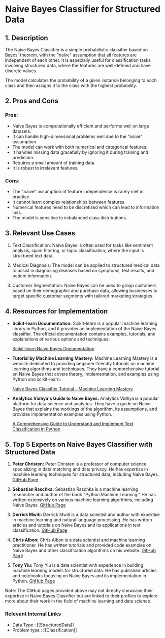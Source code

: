 # Naive Bayes Classifier for Structured Data

## 1. Description

The Naive Bayes Classifier is a simple probabilistic classifier based on Bayes' theorem, with the "naive" assumption that all features are independent of each other. It is especially useful for classification tasks involving structured data, where the features are well-defined and have discrete values.

The model calculates the probability of a given instance belonging to each class and then assigns it to the class with the highest probability.

## 2. Pros and Cons

### Pros:
- Naive Bayes is computationally efficient and performs well on large datasets.
- It can handle high-dimensional problems well due to the "naive" assumption.
- The model can work with both numerical and categorical features.
- It handles missing data gracefully by ignoring it during training and prediction.
- Requires a small amount of training data.
- It is robust to irrelevant features.

### Cons:
- The "naive" assumption of feature independence is rarely met in practice.
- It cannot learn complex relationships between features.
- Numerical features need to be discretized which can lead to information loss.
- The model is sensitive to imbalanced class distributions.

## 3. Relevant Use Cases

1. Text Classification: Naive Bayes is often used for tasks like sentiment analysis, spam filtering, or topic classification, where the input is structured text data.

2. Medical Diagnosis: The model can be applied to structured medical data to assist in diagnosing diseases based on symptoms, test results, and patient information.

3. Customer Segmentation: Naive Bayes can be used to group customers based on their demographic and purchase data, allowing businesses to target specific customer segments with tailored marketing strategies.

## 4. Resources for Implementation

- **Scikit-learn Documentation:** Scikit-learn is a popular machine learning library in Python, and it provides an implementation of the Naive Bayes classifier. The official documentation contains examples, tutorials, and explanations of various options and techniques.

   [Scikit-learn Naive Bayes Documentation](https://scikit-learn.org/stable/modules/naive_bayes.html)

- **Tutorial by Machine Learning Mastery:** Machine Learning Mastery is a website dedicated to providing beginner-friendly tutorials on machine learning algorithms and techniques. They have a comprehensive tutorial on Naive Bayes that covers theory, implementation, and examples using Python and scikit-learn.

   [Naive Bayes Classifier Tutorial - Machine Learning Mastery](https://machinelearningmastery.com/naive-bayes-for-machine-learning/)

- **Analytics Vidhya's Guide to Naive Bayes:** Analytics Vidhya is a popular platform for data science and analytics. They have a guide on Naive Bayes that explains the workings of the algorithm, its assumptions, and provides implementation examples using Python.

   [A Comprehensive Guide to Understand and Implement Text Classification in Python](https://www.analyticsvidhya.com/blog/2021/09/a-comprehensive-guide-to-understand-and-implement-text-classification-in-python/)

## 5. Top 5 Experts on Naive Bayes Classifier with Structured Data

1. **Peter Christen:** Peter Christen is a professor of computer science specializing in data matching and data privacy. He has expertise in machine learning techniques for structured data, including Naive Bayes. [GitHub Page](https://github.com/christenp)

2. **Sebastian Raschka:** Sebastian Raschka is a machine learning researcher and author of the book "Python Machine Learning." He has written extensively on various machine learning algorithms, including Naive Bayes. [GitHub Page](https://github.com/rasbt)

3. **Derrick Mwiti:** Derrick Mwiti is a data scientist and author with expertise in machine learning and natural language processing. He has written articles and tutorials on Naive Bayes and its applications in text classification. [GitHub Page](https://github.com/mwitiderrick)

4. **Chris Albon:** Chris Albon is a data scientist and machine learning practitioner. He has written tutorials and provided code examples on Naive Bayes and other classification algorithms on his website. [GitHub Page](https://github.com/chrisalbon)

5. **Tony Yiu:** Tony Yiu is a data scientist with experience in building machine learning models for structured data. He has published articles and notebooks focusing on Naive Bayes and its implementation in Python. [GitHub Page](https://github.com/yiuhyuk)

Note: The GitHub pages provided above may not directly showcase their expertise in Naive Bayes Classifier but are linked to their profiles to explore more about their work in the field of machine learning and data science.


 ### Relevant Internal Links
- Data Type : [[StructuredData]]
- Problem type : [[Classification]]
